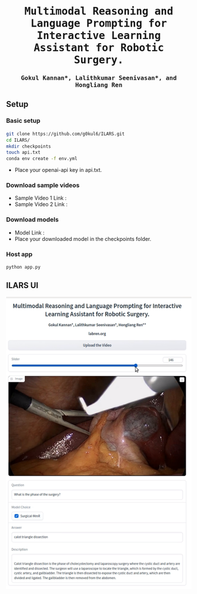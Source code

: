 <div align="center">

<samp>

<h1> Multimodal Reasoning and Language Prompting for Interactive Learning Assistant for Robotic Surgery. </h1>

<h3> Gokul Kannan*, Lalithkumar Seenivasan*, and Hongliang Ren </h3>

</samp>  

</div>     
    
<!-- # ILARS - Multimodal Reasoning and Language Prompting for Interactive Learning Assistant for Robotic Surgery. -->
## Setup
### Basic setup
```bash
git clone https://github.com/g0kul6/ILARS.git
cd ILARS/
mkdir checkpoints
touch api.txt
conda env create -f env.yml 
```
* Place your openai-api key in api.txt.  
### Download sample videos
* Sample Video 1 Link : 
* Sample Video 2 Link :
### Download models
* Model Link :
* Place your downloaded model in the checkpoints folder.
### Host app 
```bash
python app.py
```
## ILARS UI
![alt text](imgs/overview.png)